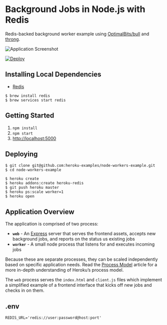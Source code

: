 # Background Jobs in Node.js with Redis

Redis-backed background worker example using [OptimalBits/bull](https://github.com/OptimalBits/bull) and [throng](https://github.com/hunterloftis/throng).

![Application Screenshot](https://user-images.githubusercontent.com/175496/55593654-80d41300-56f1-11e9-9366-2eb60bbcf38c.png)

[![Deploy](https://www.herokucdn.com/deploy/button.png)](https://heroku.com/deploy?template=https://github.com/heroku-examples/node-workers-example)

## Installing Local Dependencies

- [Redis](https://redis.io/)

```
$ brew install redis
$ brew services start redis
```

## Getting Started

1. `npm install`
2. `npm start`
3. [http://localhost:5000](http://localhost:5000)

## Deploying

```
$ git clone git@github.com:heroku-examples/node-workers-example.git
$ cd node-workers-example

$ heroku create
$ heroku addons:create heroku-redis
$ git push heroku master
$ heroku ps:scale worker=1
$ heroku open
```

## Application Overview

The application is comprised of two process:

- **`web`** - An [Express](https://expressjs.com/) server that serves the frontend assets, accepts new background jobs, and reports on the status us existing jobs
- **`worker`** - A small node process that listens for and executes incoming jobs

Because these are separate processes, they can be scaled independently based on specific application needs. Read the [Process Model](https://devcenter.heroku.com/articles/process-model) article for a more in-depth understanding of Heroku’s process model.

The `web` process serves the `index.html` and `client.js` files which implement a simplified example of a frontend interface that kicks off new jobs and checks in on them.

## .env

`REDIS_URL='redis://user:password@host:port'`
